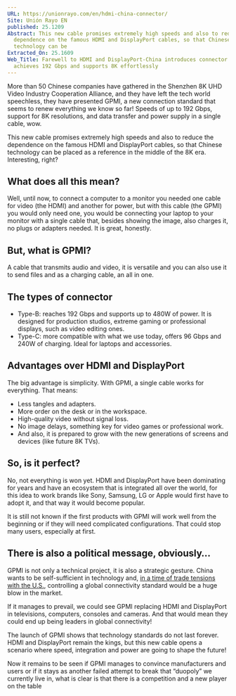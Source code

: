 ```yaml
---
URL: https://unionrayo.com/en/hdmi-china-connector/
Site: Unión Rayo EN
published: 25.1209
Abstract: This new cable promises extremely high speeds and also to reduce the
  dependence on the famous HDMI and DisplayPort cables, so that Chinese
  technology can be
Extracted_On: 25.1609
Web_Title: Farewell to HDMI and DisplayPort-China introduces connector that
  achieves 192 Gbps and supports 8K effortlessly
---
```


More than 50 Chinese companies have gathered in the Shenzhen 8K UHD Video Industry Cooperation Alliance, and they have left the tech world speechless, they have presented GPMI, a new connection standard that seems to renew everything we know so far! Speeds of up to 192 Gbps, support for 8K resolutions, and data transfer and power supply in a single cable, wow.

This new cable promises extremely high speeds and also to reduce the dependence on the famous HDMI and DisplayPort cables, so that Chinese technology can be placed as a reference in the middle of the 8K era. Interesting, right?

## What does all this mean?

Well, until now, to connect a computer to a monitor you needed one cable for video (the HDMI) and another for power, but with this cable (the GPMI) you would only need one, you would be connecting your laptop to your monitor with a single cable that, besides showing the image, also charges it, no plugs or adapters needed. It is great, honestly.

## But, what is GPMI?

A cable that transmits audio and video, it is versatile and you can also use it to send files and as a charging cable, an all in one.

## The types of connector

- Type-B: reaches 192 Gbps and supports up to 480W of power. It is designed for production studios, extreme gaming or professional displays, such as video editing ones.
- Type-C: more compatible with what we use today, offers 96 Gbps and 240W of charging. Ideal for laptops and accessories.

## Advantages over HDMI and DisplayPort

The big advantage is simplicity. With GPMI, a single cable works for everything. That means:

- Less tangles and adapters.
- More order on the desk or in the workspace.
- High-quality video without signal loss.
- No image delays, something key for video games or professional work.
- And also, it is prepared to grow with the new generations of screens and devices (like future 8K TVs).

## So, is it perfect?

No, not everything is won yet. HDMI and DisplayPort have been dominating for years and have an ecosystem that is integrated all over the world, for this idea to work brands like Sony, Samsung, LG or Apple would first have to adopt it, and that way it would become popular.

It is still not known if the first products with GPMI will work well from the beginning or if they will need complicated configurations. That could stop many users, especially at first.

## There is also a political message, obviously…

GPMI is not only a technical project, it is also a strategic gesture. China wants to be self-sufficient in technology and, [in a time of trade tensions with the U.S.](https://unionrayo.com/en/us-china-restrictions-technology-power/), controlling a global connectivity standard would be a huge blow in the market.

If it manages to prevail, we could see GPMI replacing HDMI and DisplayPort in televisions, computers, consoles and cameras. And that would mean they could end up being leaders in global connectivity!

The launch of GPMI shows that technology standards do not last forever. HDMI and DisplayPort remain the kings, but this new cable opens a scenario where speed, integration and power are going to shape the future!

Now it remains to be seen if GPMI manages to convince manufacturers and users or if it stays as another failed attempt to break that “duopoly” we currently live in, what is clear is that there is a competition and a new player on the table